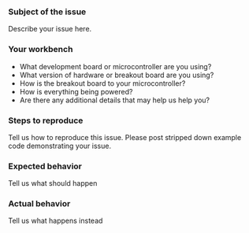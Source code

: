 ### Subject of the issue
Describe your issue here.

### Your workbench
* What development board or microcontroller are you using?
* What version of hardware or breakout board are you using? 
* How is the breakout board to your microcontroller?
* How is everything being powered?
* Are there any additional details that may help us help you?

### Steps to reproduce
Tell us how to reproduce this issue. Please post stripped down example code demonstrating your issue.

### Expected behavior
Tell us what should happen

### Actual behavior
Tell us what happens instead
